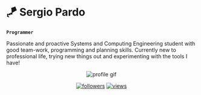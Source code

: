 # 🪁 Sergio Pardo

**`Programmer`**

Passionate and proactive Systems and Computing Engineering student with good team-work, programming and planning skills. Currently new to professional life, trying new things out and experimenting with the tools I have!

  <p align= "center">
    <img alt="profile gif" src= "https://media0.giphy.com/media/KvgGHTSVdDjlMFAo3r/200w.webp?cid=ecf05e47pnlywqzko6xjy37igkw6mfb2prsbdy69ayogypsl&rid=200w.webp&ct=s">
  </p>
<!-- Social badges section -->
<!-- Badges with custom icons - https://github.com/DenverCoder1/custom-icon-badges -->
<!-- View counter - https://github.com/DenverCoder1/Simple-View-Counter -->
<p align="center"> 
  <a href="https://github.com/SergioPardo55?tab=followers">
    <img alt="followers" title="Follow me on Github" src="https://custom-icon-badges.demolab.com/github/followers/SergioPardo55?color=e4f6ea&labelColor=ecf8f0&style=for-the-badge&logo=person-add&label=Follow&logoColor=black"/></a>
  <a href="https://github.com/watchers/SergioPardo55/SergioPardo55">
    <img alt="views" title="GitHub profile views" src="https://custom-icon-badges.demolab.com/github/watchers/SergioPardo55/SergioPardo55?color=f6eae4&labelColor=f8f0ec&style=for-the-badge&logo=eye&label=VISITORS&logoColor=black"/></a>
</p>



<!--
**SergioPardo55/SergioPardo55** is a ✨ _special_ ✨ repository because its `README.md` (this file) appears on your GitHub profile.

Here are some ideas to get you started:

- 🔭 I’m currently working on ...
- 🌱 I’m currently learning ...
- 👯 I’m looking to collaborate on ...
- 🤔 I’m looking for help with ...
- 💬 Ask me about ...
- 📫 How to reach me: ...
- 😄 Pronouns: ...
- ⚡ Fun fact: ...
-->
